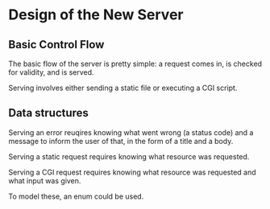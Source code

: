 # Design of the New Server

## Basic Control Flow
The basic flow of the server is pretty simple: a request comes in, is checked for validity, and is served. 

Serving involves either sending a static file or executing a CGI script.

## Data structures

Serving an error reuqires knowing what went wrong (a status code) and a message to inform the user of that, in the form of a title and a body.

Serving a static request requires knowing what resource was requested.

Serving a CGI request requires knowing what resource was requested and what input was given.

To model these, an enum could be used.
